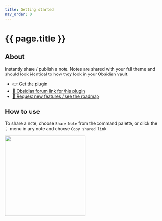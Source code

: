```yaml
---
title: Getting started
nav_order: 0
---
```

# {{ page.title }}

## About

Instantly share / publish a note. Notes are shared with your full theme and should look identical to how they look in your Obsidian vault.

- [👉 Get the plugin](https://obsidian.md/plugins?id=share-note)
- [💬 Obsidian forum link for this plugin](https://forum.obsidian.md/t/42788)
- [🚀 Request new features / see the roadmap](https://note.sx/roadmap)

## How to use

To share a note, choose `Share Note` from the command palette, or click the `⋮` menu in any note and choose `Copy shared link`

<img width="260" src="https://github.com/alangrainger/obsidian-share/assets/16197738/69b270a7-c064-4915-9c81-698ae5b54b44">
